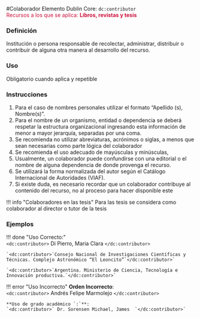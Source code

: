 #Colaborador
Elemento Dublin Core: `dc:contributor`  
<span style="color:#CD113B">Recursos a los que se aplica: __Libros, revistas y tesis__ </span>  

### __Definición__
Institución o persona responsable de recolectar, administrar, distribuir o contribuir de alguna otra manera al desarrollo del recurso.

### __Uso__
Obligatorio cuando aplica y repetible  

### __Instrucciones__
1. Para el caso de nombres personales utilizar el formato “Apellido (s), Nombre(s)”.
2. Para el nombre de un organismo, entidad o dependencia se deberá respetar la estructura organizacional ingresando esta información de menor a mayor jerarquía, separadas por una coma.
3. Se recomienda no utilizar abreviaturas, acrónimos o siglas, a menos que sean necesarias como parte lógica del colaborador
4. Se recomienda el uso adecuado de mayúsculas y minúsculas,
5. Usualmente, un colaborador puede confundirse con una editorial o el nombre de alguna dependencia de donde provenga el recurso.
6. Se utilizará la forma normalizada del autor según el Catálogo Internacional de Autoridades (VIAF).
7. Si existe duda, es necesario recordar que un colaborador contribuye al contenido del recurso, no al proceso para hacer disponible este

 !!! info "Colaboradores en las tesis"
    Para las tesis se considera como colaborador al director o tutor de la tesis

### __Ejemplos__

!!! done "Uso Correcto:"  
    `<dc:contributor>` Di Pierro, Maria Clara `</dc:contributor>`    

    `<dc:contributor>`Consejo Nacional de Investigaciones Científicas y  Técnicas. Complejo Astronómico “El Leoncito”`</dc:contributor>`  

    `<dc:contributor>`Argentina. Ministerio de Ciencia, Tecnología e  Innovación productiva.`</dc:contributor>`  


!!! error "Uso Incorrecto"
    **Orden Incorrecto**:  
    `<dc:contributor>` Andrés Felipe Marmolejo `</dc:contributor>`  

    **Uso de grado académico `:`**:  
    `<dc:contributor>` Dr. Sorensen Michael, James  `</dc:contributor>`

